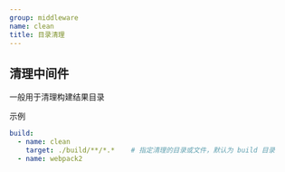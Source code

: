 ```yaml
---
group: middleware
name: clean
title: 目录清理
---
```


## 清理中间件

一般用于清理构建结果目录

示例
```yml
build:
  - name: clean
    target: ./build/**/*.*    # 指定清理的目录或文件，默认为 build 目录
  - name: webpack2
```